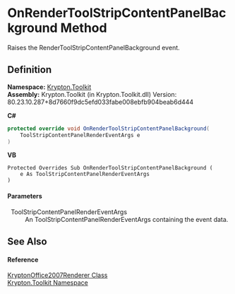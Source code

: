 # OnRenderToolStripContentPanelBackground Method


Raises the RenderToolStripContentPanelBackground event.



## Definition
**Namespace:** <a href="79d2eac2-21f4-54ff-7552-b20c33c30600.md">Krypton.Toolkit</a>  
**Assembly:** Krypton.Toolkit (in Krypton.Toolkit.dll) Version: 80.23.10.287+8d7660f9dc5efd033fabe008ebfb904beab6d444

**C#**
``` C#
protected override void OnRenderToolStripContentPanelBackground(
	ToolStripContentPanelRenderEventArgs e
)
```
**VB**
``` VB
Protected Overrides Sub OnRenderToolStripContentPanelBackground ( 
	e As ToolStripContentPanelRenderEventArgs
)
```



#### Parameters
<dl><dt>  ToolStripContentPanelRenderEventArgs</dt><dd>An ToolStripContentPanelRenderEventArgs containing the event data.</dd></dl>

## See Also


#### Reference
<a href="5f5faf38-cace-089d-230d-aa30e9cb4c8e.md">KryptonOffice2007Renderer Class</a>  
<a href="79d2eac2-21f4-54ff-7552-b20c33c30600.md">Krypton.Toolkit Namespace</a>  
